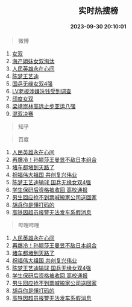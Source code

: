 <div align="center"><h2>实时热搜榜</h2><h4>2023-09-30 20:10:01</h4></div>

> 微博  

1. [女双](https://s.weibo.com/weibo?q=%E5%A5%B3%E5%8F%8C&t=31&band_rank=1&Refer=top)<br />
2. [海产姐妹女双淘汰](https://s.weibo.com/weibo?q=%E6%B5%B7%E4%BA%A7%E5%A7%90%E5%A6%B9%E5%A5%B3%E5%8F%8C%E6%B7%98%E6%B1%B0&t=31&band_rank=2&Refer=top)<br />
3. [人民英雄永在心间](https://s.weibo.com/weibo?q=%23%E4%BA%BA%E6%B0%91%E8%8B%B1%E9%9B%84%E6%B0%B8%E5%9C%A8%E5%BF%83%E9%97%B4%23&t=31&band_rank=3&Refer=top)<br />
4. [陈梦王艺迪](https://s.weibo.com/weibo?q=%E9%99%88%E6%A2%A6%E7%8E%8B%E8%89%BA%E8%BF%AA&t=31&band_rank=4&Refer=top)<br />
5. [国乒无缘女双4强](https://s.weibo.com/weibo?q=%23%E5%9B%BD%E4%B9%92%E6%97%A0%E7%BC%98%E5%A5%B3%E5%8F%8C4%E5%BC%BA%23&t=31&band_rank=5&Refer=top)<br />
6. [LV老板涉嫌洗钱受到调查](https://s.weibo.com/weibo?q=%23LV%E8%80%81%E6%9D%BF%E6%B6%89%E5%AB%8C%E6%B4%97%E9%92%B1%E5%8F%97%E5%88%B0%E8%B0%83%E6%9F%A5%23&t=31&band_rank=6&Refer=top)<br />
7. [印度女双](https://s.weibo.com/weibo?q=%E5%8D%B0%E5%BA%A6%E5%A5%B3%E5%8F%8C&t=31&band_rank=7&Refer=top)<br />
8. [梁靖崑林高远止步亚运八强](https://s.weibo.com/weibo?q=%23%E6%A2%81%E9%9D%96%E5%B4%91%E6%9E%97%E9%AB%98%E8%BF%9C%E6%AD%A2%E6%AD%A5%E4%BA%9A%E8%BF%90%E5%85%AB%E5%BC%BA%23&t=31&band_rank=8&Refer=top)<br />
9. [混双决赛](https://s.weibo.com/weibo?q=%E6%B7%B7%E5%8F%8C%E5%86%B3%E8%B5%9B&t=31&band_rank=9&Refer=top)<br />

> 知乎  


> 百度  

1. [人民英雄永在心间](https://www.baidu.com/s?wd=%E4%BA%BA%E6%B0%91%E8%8B%B1%E9%9B%84%E6%B0%B8%E5%9C%A8%E5%BF%83%E9%97%B4&sa=fyb_news&rsv_dl=fyb_news)<br />
2. [再爆冷！孙颖莎王曼昱不敌日本组合](https://www.baidu.com/s?wd=%E5%86%8D%E7%88%86%E5%86%B7%EF%BC%81%E5%AD%99%E9%A2%96%E8%8E%8E%E7%8E%8B%E6%9B%BC%E6%98%B1%E4%B8%8D%E6%95%8C%E6%97%A5%E6%9C%AC%E7%BB%84%E5%90%88&sa=fyb_news&rsv_dl=fyb_news)<br />
3. [堵车都堵到天路了](https://www.baidu.com/s?wd=%E5%A0%B5%E8%BD%A6%E9%83%BD%E5%A0%B5%E5%88%B0%E5%A4%A9%E8%B7%AF%E4%BA%86&sa=fyb_news&rsv_dl=fyb_news)<br />
4. [祝福伟大祖国 共创复兴伟业](https://www.baidu.com/s?wd=%E7%A5%9D%E7%A6%8F%E4%BC%9F%E5%A4%A7%E7%A5%96%E5%9B%BD+%E5%85%B1%E5%88%9B%E5%A4%8D%E5%85%B4%E4%BC%9F%E4%B8%9A&sa=fyb_news&rsv_dl=fyb_news)<br />
5. [陈梦王艺迪输球 国乒无缘女双4强](https://www.baidu.com/s?wd=%E9%99%88%E6%A2%A6%E7%8E%8B%E8%89%BA%E8%BF%AA%E8%BE%93%E7%90%83+%E5%9B%BD%E4%B9%92%E6%97%A0%E7%BC%98%E5%A5%B3%E5%8F%8C4%E5%BC%BA&sa=fyb_news&rsv_dl=fyb_news)<br />
6. [学生保研后资格被收回 高校通报](https://www.baidu.com/s?wd=%E5%AD%A6%E7%94%9F%E4%BF%9D%E7%A0%94%E5%90%8E%E8%B5%84%E6%A0%BC%E8%A2%AB%E6%94%B6%E5%9B%9E+%E9%AB%98%E6%A0%A1%E9%80%9A%E6%8A%A5&sa=fyb_news&rsv_dl=fyb_news)<br />
7. [男生回应抢不到票喊搬家公司送回家](https://www.baidu.com/s?wd=%E7%94%B7%E7%94%9F%E5%9B%9E%E5%BA%94%E6%8A%A2%E4%B8%8D%E5%88%B0%E7%A5%A8%E5%96%8A%E6%90%AC%E5%AE%B6%E5%85%AC%E5%8F%B8%E9%80%81%E5%9B%9E%E5%AE%B6&sa=fyb_news&rsv_dl=fyb_news)<br />
8. [胡兵你是懂打码的](https://www.baidu.com/s?wd=%E8%83%A1%E5%85%B5%E4%BD%A0%E6%98%AF%E6%87%82%E6%89%93%E7%A0%81%E7%9A%84&sa=fyb_news&rsv_dl=fyb_news)<br />
9. [高铁因超员报警无法发车系假消息](https://www.baidu.com/s?wd=%E9%AB%98%E9%93%81%E5%9B%A0%E8%B6%85%E5%91%98%E6%8A%A5%E8%AD%A6%E6%97%A0%E6%B3%95%E5%8F%91%E8%BD%A6%E7%B3%BB%E5%81%87%E6%B6%88%E6%81%AF&sa=fyb_news&rsv_dl=fyb_news)<br />

> 哔哩哔哩  

1. [人民英雄永在心间](https://www.baidu.com/s?wd=%E4%BA%BA%E6%B0%91%E8%8B%B1%E9%9B%84%E6%B0%B8%E5%9C%A8%E5%BF%83%E9%97%B4&sa=fyb_news&rsv_dl=fyb_news)<br />
2. [再爆冷！孙颖莎王曼昱不敌日本组合](https://www.baidu.com/s?wd=%E5%86%8D%E7%88%86%E5%86%B7%EF%BC%81%E5%AD%99%E9%A2%96%E8%8E%8E%E7%8E%8B%E6%9B%BC%E6%98%B1%E4%B8%8D%E6%95%8C%E6%97%A5%E6%9C%AC%E7%BB%84%E5%90%88&sa=fyb_news&rsv_dl=fyb_news)<br />
3. [堵车都堵到天路了](https://www.baidu.com/s?wd=%E5%A0%B5%E8%BD%A6%E9%83%BD%E5%A0%B5%E5%88%B0%E5%A4%A9%E8%B7%AF%E4%BA%86&sa=fyb_news&rsv_dl=fyb_news)<br />
4. [祝福伟大祖国 共创复兴伟业](https://www.baidu.com/s?wd=%E7%A5%9D%E7%A6%8F%E4%BC%9F%E5%A4%A7%E7%A5%96%E5%9B%BD+%E5%85%B1%E5%88%9B%E5%A4%8D%E5%85%B4%E4%BC%9F%E4%B8%9A&sa=fyb_news&rsv_dl=fyb_news)<br />
5. [陈梦王艺迪输球 国乒无缘女双4强](https://www.baidu.com/s?wd=%E9%99%88%E6%A2%A6%E7%8E%8B%E8%89%BA%E8%BF%AA%E8%BE%93%E7%90%83+%E5%9B%BD%E4%B9%92%E6%97%A0%E7%BC%98%E5%A5%B3%E5%8F%8C4%E5%BC%BA&sa=fyb_news&rsv_dl=fyb_news)<br />
6. [学生保研后资格被收回 高校通报](https://www.baidu.com/s?wd=%E5%AD%A6%E7%94%9F%E4%BF%9D%E7%A0%94%E5%90%8E%E8%B5%84%E6%A0%BC%E8%A2%AB%E6%94%B6%E5%9B%9E+%E9%AB%98%E6%A0%A1%E9%80%9A%E6%8A%A5&sa=fyb_news&rsv_dl=fyb_news)<br />
7. [男生回应抢不到票喊搬家公司送回家](https://www.baidu.com/s?wd=%E7%94%B7%E7%94%9F%E5%9B%9E%E5%BA%94%E6%8A%A2%E4%B8%8D%E5%88%B0%E7%A5%A8%E5%96%8A%E6%90%AC%E5%AE%B6%E5%85%AC%E5%8F%B8%E9%80%81%E5%9B%9E%E5%AE%B6&sa=fyb_news&rsv_dl=fyb_news)<br />
8. [胡兵你是懂打码的](https://www.baidu.com/s?wd=%E8%83%A1%E5%85%B5%E4%BD%A0%E6%98%AF%E6%87%82%E6%89%93%E7%A0%81%E7%9A%84&sa=fyb_news&rsv_dl=fyb_news)<br />
9. [高铁因超员报警无法发车系假消息](https://www.baidu.com/s?wd=%E9%AB%98%E9%93%81%E5%9B%A0%E8%B6%85%E5%91%98%E6%8A%A5%E8%AD%A6%E6%97%A0%E6%B3%95%E5%8F%91%E8%BD%A6%E7%B3%BB%E5%81%87%E6%B6%88%E6%81%AF&sa=fyb_news&rsv_dl=fyb_news)<br />
